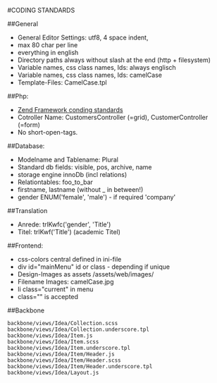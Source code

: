 #CODING STANDARDS

##General

* General Editor Settings: utf8, 4 space indent,
* max 80 char per line
* everything in english
* Directory paths always without slash at the end (http + filesystem)
* Variable names, css class names, Ids: always englisch
* Variable names, css class names, Ids: camelCase
* Template-Files: CamelCase.tpl

##Php:

* [Zend Framework conding standards](https://framework.zend.com/manual/1.12/en/coding-standard.html)
* Cotroller Name: CustomersController (=grid), CustomerController (=form)
* No short-open-tags.

##Database:

* Modelname and Tablename: Plural
* Standard db fields: visible, pos, archive, name
* storage engine innoDb (incl relations)
* Relationtables: foo_to_bar
* firstname, lastname (without _ in between!)
* gender ENUM('female', 'male') - if required 'company'

##Translation

* Anrede: trlKwfc('gender', 'Title')
* Titel: trlKwf('Title') (academic Titel)

##Frontend:

* css-colors central defined in ini-file
* div id="mainMenu" id or class - depending if unique
* Design-Images as assets /assets/web/images/
* Filename Images: camelCase.jpg
* li class="current" in menu
* class="" is accepted

##Backbone

    backbone/views/Idea/Collection.scss
    backbone/views/Idea/Collection.underscore.tpl
    backbone/views/Idea/Item.js
    backbone/views/Idea/Item.scss
    backbone/views/Idea/Item.underscore.tpl
    backbone/views/Idea/Item/Header.js
    backbone/views/Idea/Item/Header.scss
    backbone/views/Idea/Item/Header.underscore.tpl
    backbone/views/Idea/Layout.js